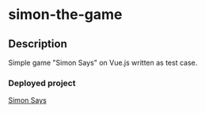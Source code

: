 # simon-the-game

## Description

Simple game "Simon Says" on Vue.js written as test case.

### Deployed project

[Simon Says](https://ittysparrow.github.io/simon-the-game/)
